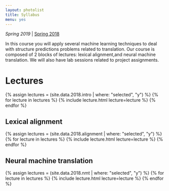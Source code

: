 ```yaml
---
layout: photolist
title: Syllabus
menu: yes
---
```


*Spring 2019* &#124; [Spring 2018](2018)

In this course you will apply several machine learning techniques to deal with structure predictions problems related to translation.
Our course is composed of 2 blocks of lectures: lexical alignment,and neural machine translation.
We will also have lab sessions related to project assignments.

# Lectures

{% assign lectures = (site.data.2018.intro | where: "selected", "y") %}
{% for lecture in lectures %}
{% include lecture.html lecture=lecture %}
{% endfor %}

## Lexical alignment

{% assign lectures = (site.data.2018.alignment | where: "selected", "y") %}
{% for lecture in lectures %}
{% include lecture.html lecture=lecture %}
{% endfor %}

<!---## Statistical machine translation
{% assign lectures = (site.data.2018.smt | where: "selected", "y") %}
{% for lecture in lectures %}
{% include lecture.html lecture=lecture %}
{% endfor %}--->

## Neural machine translation

{% assign lectures = (site.data.2018.nmt | where: "selected", "y") %}
{% for lecture in lectures %}
{% include lecture.html lecture=lecture %}
{% endfor %}



